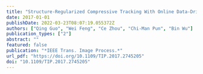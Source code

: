 ```yaml
---
title: "Structure-Regularized Compressive Tracking With Online Data-Driven Sampling (IEEE Trans. Image Process., 2017)"
date: 2017-01-01
publishDate: 2022-03-23T08:07:19.055372Z
authors: ["Qing Guo", "Wei Feng", "Ce Zhou", "Chi-Man Pun", "Bin Wu"]
publication_types: ["2"]
abstract: ""
featured: false
publication: "*IEEE Trans. Image Process.*"
url_pdf: "https://doi.org/10.1109/TIP.2017.2745205"
doi: "10.1109/TIP.2017.2745205"
---
```


